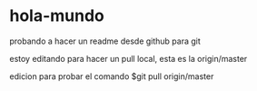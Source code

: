 # hola-mundo
probando a hacer un readme desde github para git

estoy editando para hacer un pull local, esta es la origin/master

edicion para probar el comando $git pull origin/master
